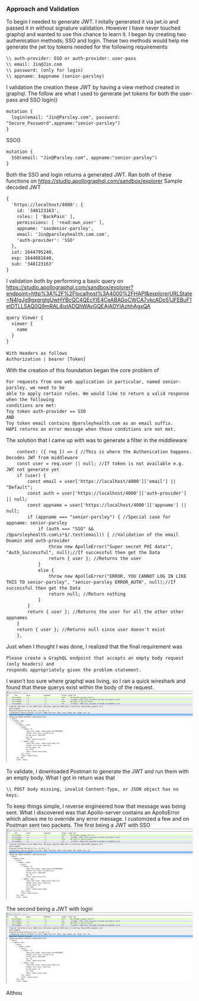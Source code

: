 ### Approach and Validation

To begin I needed to generate JWT. I initally generated it via jwt.io and passed it in without signature validation. 
However I have never touched graphql and wanted to use this chance to learn it. 
I began by creating two authenication methods; SSO and login. These two methods would help me generate the jwt toy tokens needed for the following requirements
```
\\ auth-provider: SSO or auth-provider: user-pass
\\ email: Jin@Jin.com
\\ password: (only for login)
\\ appname: $appname (senior-parsley)
```
I validation the creation these JWT by having a view method created in graphql. 
The follow are what I used to generate jwt tokens for both the user-pass and SSO
login()

```
mutation {
  login(email: "Jin@Parsley.com", password: "Secure_Password",appname:"senior-parsley")
}
```
SSO()
```
mutation {
  SSO(email: "Jin@Parsley.com", appname:"senior-parsley")
}
```
Both the SSO and login returns a generated JWT. Ran both of these functions on https://studio.apollographql.com/sandbox/explorer
Sample decoded JWT
```
{
  'https://localhost/4000': {
    id: '348123163',
    roles: [ 'BackPain' ],
    permissions: [ 'read:own_user' ],
    appname: 'sasdenior-parsley',
    email: 'Jin@parsleyhealth.com.com',
    'auth-provider': 'SSO'
  },
  iat: 1644795240,
  exp: 1644881640,
  sub: '348123163'
}
```

I validation both by performing a basic query on https://studio.apollographql.com/sandbox/explorer?endpoint=http%3A%2F%2Flocalhost%3A4000%2FHAPI&explorerURLState=N4IgJg9gxgrgtgUwHYBcQC4QEcYIE4CeABAGoCWCA7vkcADp51JFEBuF1etDTLLSAQ0Q9mRAL4ixIADQhWAvGQEAjADYIAzhhAgxQA
```
query Viewer {
  viewer {
    name
  }
}

With Headers as follows
Authorization | bearer [Token]
```
With the creation of this foundation began the core problem of 
```
For requests from one web application in particular, named senior-parsley, we need to be
able to apply certain rules. We would like to return a valid response when the following
conditions are met:
Toy token auth-provider == SSO
AND
Toy token email contains @parsleyhealth.com as an email suffix.
HAPI returns an error message when those conditions are not met.
```
The solution that I came up with was to generate a filter in the middleware
```
    context: ({ req }) => { //This is where the Authenication happens. Decodes JWT from middleware
    const user = req.user || null; //If token is not available e.g. JWT not generate yet
    if (user) {
        const email = user['https://localhost/4000']['email'] || "Default";
        const auth = user['https://localhost/4000']['auth-provider'] || null;
        const appname = user['https://localhost/4000']['appname'] || null;
        if (appname === "senior-parsley") { //Special case for appname: senior-parsley
            if (auth === "SSO" && /@parsleyhealth.com\s*$/.test(email)) { //Validation of the email Doamin and auth-provider
                throw new ApolloError("Super secret PHI data!", "Auth_Successful", null);//If successful then get the Data
                return { user }; //Returns the user
            }
            else {
                throw new ApolloError("ERROR. YOU CANNOT LOG IN LIKE THIS TO senior-parsley", "senior-parsley ERROR_AUTH", null);//If successful then get the Data
                return null; //Return nothing
            }
        }
        return { user }; //Returns the user for all the other other appnames
    }
    return { user }; //Returns null since user doesn't exist
    },
```
Just when I thought I was done, I realized that the final requirement was 
```
Please create a GraphQL endpoint that accepts an empty body request (only headers) and
responds appropriately given the problem statement.
```
I wasn't too sure where graphql was living, so I ran a quick wireshark and found that these querys exist within the body of the request. 
![alt text](https://github.com/JinZSu/JWT-Apollo-Server/blob/main/Fotos/Wireshark.png?raw=true)

To validate, I downloaded Postman to generate the JWT and run them with an empty body. What I got in return was that 
```
\\ POST body missing, invalid Content-Type, or JSON object has no keys.
```
To keep things simple, I reverse engineered how that message was being sent. What I discovered was that Apollo-server 
contains an ApolloError which allows me to override any error message. I customized a few and on Postman sent two packets. 
The first being a JWT with SSO
![alt text](https://github.com/JinZSu/JWT-Apollo-Server/blob/main/Fotos/Wireshark.png?raw=true)

The second being a JWT with login
![alt text](https://github.com/JinZSu/JWT-Apollo-Server/blob/main/Fotos/Wireshark.png?raw=true)

Althou
